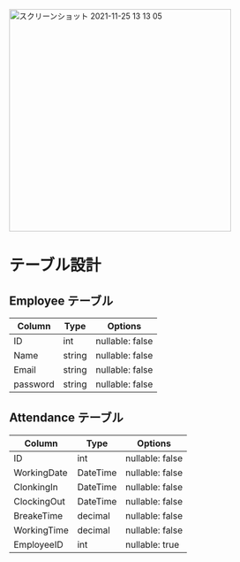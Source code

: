 <img width="402" alt="スクリーンショット 2021-11-25 13 13 05" src="https://user-images.githubusercontent.com/69100365/143378794-5e68abf4-f986-4c5f-b0e6-668d20293d03.png">


# テーブル設計

## Employee テーブル

| Column     | Type   | Options         |
| ---------- | ------ | --------------- |
| ID         | int    | nullable: false |
| Name       | string | nullable: false |
| Email      | string | nullable: false |
| password   | string | nullable: false |

## Attendance テーブル

| Column      | Type      | Options         |
| ----------- | --------- | --------------- |
| ID          | int       | nullable: false |
| WorkingDate | DateTime  | nullable: false |
| ClonkingIn  | DateTime  | nullable: false |
| ClockingOut | DateTime  | nullable: false |
| BreakeTime  | decimal   | nullable: false |
| WorkingTime | decimal   | nullable: false |
| EmployeeID  | int       | nullable: true  |

